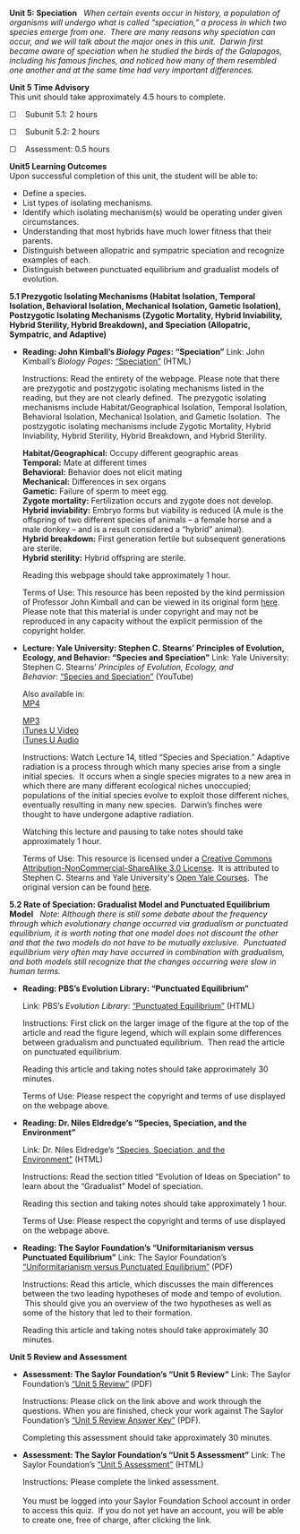 **Unit 5: Speciation** <span id="5"></span> 
*When certain events occur in history, a population of organisms will
undergo what is called “speciation,” a process in which two species
emerge from one.  There are many reasons why speciation can occur, and
we will talk about the major ones in this unit.  Darwin first became
aware of speciation when he studied the birds of the Galapagos,
including his famous finches, and noticed how many of them resembled one
another and at the same time had very important differences.*

**Unit 5 Time Advisory**  
This unit should take approximately 4.5 hours to complete.  
  
 ☐    Subunit 5.1: 2 hours  
  
 ☐    Subunit 5.2: 2 hours  
  
 ☐    Assessment: 0.5 hours

**Unit5 Learning Outcomes**  
Upon successful completion of this unit, the student will be able to:
-   Define a species.
-   List types of isolating mechanisms.
-   Identify which isolating mechanism(s) would be operating under given
    circumstances.
-   Understanding that most hybrids have much lower fitness that their
    parents.
-   Distinguish between allopatric and sympatric speciation and
    recognize examples of each.
-   Distinguish between punctuated equilibrium and gradualist models of
    evolution.

**5.1 Prezygotic Isolating Mechanisms (Habitat Isolation, Temporal
Isolation, Behavioral Isolation, Mechanical Isolation, Gametic
Isolation), Postzygotic Isolating Mechanisms (Zygotic Mortality, Hybrid
Inviability, Hybrid Sterility, Hybrid Breakdown), and Speciation
(Allopatric, Sympatric, and Adaptive)** <span id="5.1"></span> 
-   **Reading: John Kimball’s *Biology Pages*: “Speciation”**
    Link: John Kimball’s *Biology Pages*:
    [“Speciation”](http://resources.saylor.org/BIO/BIO102/BIO102-5.1-Speciation-Permission_files/BIO102-5.1-Speciation-Permission.html) (HTML)  
      
     Instructions: Read the entirety of the webpage. Please note that
    there are prezygotic and postzygotic isolating mechanisms listed in
    the reading, but they are not clearly defined.  The prezygotic
    isolating mechanisms include Habitat/Geographical Isolation,
    Temporal Isolation, Behavioral Isolation, Mechanical Isolation, and
    Gametic Isolation.  The postzygotic isolating mechanisms include
    Zygotic Mortality, Hybrid Inviability, Hybrid Sterility, Hybrid
    Breakdown, and Hybrid Sterility.  
      
     **Habitat/Geographical:** Occupy different geographic areas  
     **Temporal:** Mate at different times  
     **Behavioral:** Behavior does not elicit mating  
     **Mechanical:** Differences in sex organs  
     **Gametic:** Failure of sperm to meet egg.  
     **Zygote mortality:** Fertilization occurs and zygote does not
    develop.  
     **Hybrid inviability:** Embryo forms but viability is reduced (A
    mule is the offspring of two different species of animals – a female
    horse and a male donkey – and is a result considered a “hybrid”
    animal).  
     **Hybrid breakdown:** First generation fertile but subsequent
    generations are sterile.  
     **Hybrid sterility:** Hybrid offspring are sterile.  
      
     Reading this webpage should take approximately 1 hour.  
      
     Terms of Use: This resource has been reposted by the kind
    permission of Professor John Kimball and can be viewed in its
    original form
    [here](http://users.rcn.com/jkimball.ma.ultranet/BiologyPages/S/Speciation.html). 
    Please note that this material is under copyright and may not be
    reproduced in any capacity without the explicit permission of the
    copyright holder.

-   **Lecture: Yale University: Stephen C. Stearns’ Principles of
    Evolution, Ecology, and Behavior: “Species and Speciation”**
    Link: Yale University: Stephen C. Stearns’ *Principles of Evolution,
    Ecology, and Behavior*: [“Species and
    Speciation”](http://www.youtube.com/watch?v=h-RIJZDi5bI) (YouTube)  
      
     Also available in:  
     [MP4](http://www.archive.org/details/SpeciesAndSpeciation)  

    [MP3](http://oyc.yale.edu/ecology-and-evolutionary-biology/eeb-122/lecture-14)  
     [iTunes U
    Video](http://deimos3.apple.com/WebObjects/Core.woa/Browse/yale.edu.2413658053.02471197475.2681462959?i=1764823298)  
     [iTunes U
    Audio](http://deimos3.apple.com/WebObjects/Core.woa/Browse/yale.edu.2413658053.02413658061.2563519500?i=1268345167)  
      
     Instructions: Watch Lecture 14, titled “Species and Speciation.”
    Adaptive radiation is a process through which many species arise
    from a single initial species.  It occurs when a single species
    migrates to a new area in which there are many different ecological
    niches unoccupied; populations of the initial species evolve to
    exploit those different niches, eventually resulting in many new
    species.  Darwin’s finches were thought to have undergone adaptive
    radiation.  
      
     Watching this lecture and pausing to take notes should take
    approximately 1 hour.  
      
     Terms of Use: This resource is licensed under a [Creative Commons
    Attribution-NonCommercial-ShareAlike 3.0
    License](http://creativecommons.org/licenses/by-nc-sa/3.0/us/).  It
    is attributed to Stephen C. Stearns and Yale University's [Open Yale
    Courses](http://oyc.yale.edu/).  The original version can be found
    [here](http://oyc.yale.edu/ecology-and-evolutionary-biology/eeb-122/lecture-14).

**5.2 Rate of Speciation: Gradualist Model and Punctuated Equilibrium
Model** <span id="5.2"></span> 
*Note: Although there is still some debate about the frequency through
which evolutionary change occurred via gradualism or punctuated
equilibrium, it is worth noting that one model does not discount the
other and that the two models do not have to be mutually exclusive.
 Punctuated equilibrium very often may have occurred in combination with
gradualism, and both models still recognize that the changes occurring
were slow in human terms.*

-   **Reading: PBS’s Evolution Library: “Punctuated Equilibrium”**

    Link: PBS’s *Evolution Library*: [“Punctuated
    Equilibrium”](http://www.pbs.org/wgbh/evolution/library/03/5/l_035_01.html) (HTML)  
      
     Instructions: First click on the larger image of the figure at the
    top of the article and read the figure legend, which will explain
    some differences between gradualism and punctuated equilibrium.
     Then read the article on punctuated equilibrium.  
      
     Reading this article and taking notes should take approximately 30
    minutes.  
      
     Terms of Use: Please respect the copyright and terms of use
    displayed on the webpage above.

-   **Reading: Dr. Niles Eldredge’s “Species, Speciation, and the
    Environment”**

    Link: Dr. Niles Eldredge’s [“Species, Speciation, and the
    Environment”](http://www.actionbioscience.org/evolution/eldredge.html) (HTML)  
      
     Instructions: Read the section titled “Evolution of Ideas on
    Speciation” to learn about the “Gradualist” Model of speciation.  
      
     Reading this section and taking notes should take approximately 1
    hour.  
      
     Terms of Use: Please respect the copyright and terms of use
    displayed on the webpage above.

-   **Reading: The Saylor Foundation’s “Uniformitarianism versus
    Punctuated Equilibrium”**
    Link: The Saylor Foundation’s [“Uniformitarianism versus Punctuated
    Equilibrium”](https://resources.saylor.org/archived/wp-content/uploads/2012/09/5.4.2-Uniformitarianism-versus-Punctuated-Equilibrium.pdf) (PDF)  
      
     Instructions: Read this article, which discusses the main
    differences between the two leading hypotheses of mode and tempo of
    evolution.  This should give you an overview of the two hypotheses
    as well as some of the history that led to their formation.  
      
     Reading this article and taking notes should take approximately 30
    minutes.

**Unit 5 Review and Assessment** <span id="5.5"></span> 
-   **Assessment: The Saylor Foundation’s “Unit 5 Review”**
    Link: The Saylor Foundation’s [“Unit 5
    Review”](https://resources.saylor.org/archived/wp-content/uploads/2012/11/BIO102_Unit_5_Review-FINAL.pdf)
    (PDF)  
      
     Instructions: Please click on the link above and work through the
    questions. When you are finished, check your work against The Saylor
    Foundation’s [“Unit 5 Review Answer
    Key”](https://resources.saylor.org/archived/wp-content/uploads/2012/11/BIO102_Unit_5_Review_ANSWER_KEY-FINAL.pdf)
    (PDF).  
      
     Completing this assessment should take approximately 30 minutes.

-   **Assessment: The Saylor Foundation’s “Unit 5 Assessment”**
    Link: The Saylor Foundation’s [“Unit 5
    Assessment”](http://school.saylor.org/mod/quiz/view.php?id=1101) (HTML)  
      
     Instructions: Please complete the linked assessment.  
        
     You must be logged into your Saylor Foundation School account in
    order to access this quiz.  If you do not yet have an account, you
    will be able to create one, free of charge, after clicking the
    link. 


